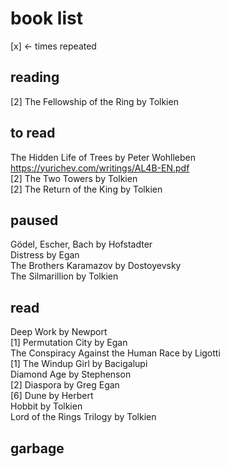 # book list
[x] <- times repeated

## reading
[2] The Fellowship of the Ring by Tolkien

## to read
The Hidden Life of Trees by Peter Wohlleben  
https://yurichev.com/writings/AL4B-EN.pdf  
[2] The Two Towers by Tolkien  
[2] The Return of the King by Tolkien  

## paused
Gödel, Escher, Bach by Hofstadter  
Distress by Egan   
The Brothers Karamazov by Dostoyevsky  
The Silmarillion by Tolkien  

## read
Deep Work by Newport  
[1] Permutation City by Egan  
The Conspiracy Against the Human Race by Ligotti  
[1] The Windup Girl by Bacigalupi  
Diamond Age by Stephenson  
[2] Diaspora by Greg Egan  
[6] Dune by Herbert  
Hobbit by Tolkien  
Lord of the Rings Trilogy by Tolkien  

## garbage
